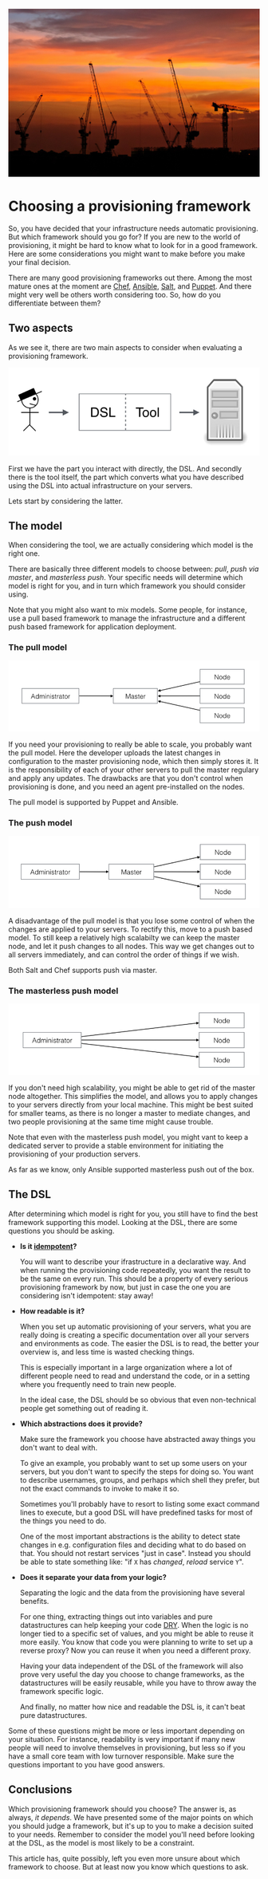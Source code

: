 ![Cover image: construction cranes in sunset](choosing/cranes.jpg)

# Choosing a provisioning framework

So, you have decided that your infrastructure needs automatic provisioning. But which framework should you go for? If you are new to the world of provisioning, it might be hard to know what to look for in a good framework. Here are some considerations you might want to make before you make your final decision.

There are many good provisioning frameworks out there. Among the most mature ones at the moment are [Chef](https://www.chef.io/chef), [Ansible](http://www.ansible.com), [Salt](http://docs.saltstack.com/en/latest/), and [Puppet](http://puppetlabs.com). And there might very well be others worth considering too. So, how do you differentiate between them?

## Two aspects

As we see it, there are two main aspects to consider when evaluating a provisioning framework. 

![Two aspescts of a framework](choosing/aspects.jpg)

First we have the part you interact with directly, the DSL. And secondly there is the tool itself, the part which converts what you have described using the DSL into actual infrastructure on your servers.

Lets start by considering the latter.

## The model

When considering the tool, we are actually considering which model is the right one.

There are basically three different models to choose between: *pull*, *push via master*, and *masterless push*. Your specific needs will determine which model is right for you, and in turn which framework you should consider using.

Note that you might also want to mix models. Some people, for instance, use a pull based framework to manage the infrastructure and a different push based framework for application deployment.

### The pull model

![Diagram of pull model](choosing/models/pull.jpg)

If you need your provisioning to really be able to scale, you probably want the pull model. Here the developer uploads the latest changes in configuration to the master provisioning node, which then simply stores it. It is the responsibility of each of your other servers to pull the master regulary and apply any updates. The drawbacks are that you don't control when provisioning is done, and you need an agent pre-installed on the nodes.

The pull model is supported by Puppet and Ansible.


### The push model

![Diagram of push model](choosing/models/push-via-master.jpg)

A disadvantage of the pull model is that you lose some control of when the changes are applied to your servers. To rectify this, move to a push based model. To still keep a relatively high scalabilty we can keep the master node, and let it push changes to all nodes. This way we get changes out to all servers immediately, and can control the order of things if we wish.

Both Salt and Chef supports push via master.


### The masterless push model

![Diagram of masterless push model](choosing/models/masterless-push.jpg)

If you don't need high scalability, you might be able to get rid of the master node altogether. This simplifies the model, and allows you to apply changes to your servers directly from your local machine. This might be best suited for smaller teams, as there is no longer a master to mediate changes, and two people provisioning at the same time might cause trouble.

Note that even with the masterless push model, you might vant to keep a dedicated server to provide a stable environment for initiating the provisioning of your production servers.

As far as we know, only Ansible supported masterless push out of the box.

## The DSL

After determining which model is right for you, you still have to find the best framework supporting this model. Looking at the DSL, there are some questions you should be asking.

- **Is it [idempotent](https://en.wikipedia.org/wiki/Idempotence)?**

 	You will want to describe your ifrastructure in a declarative way. And when running the provisioning code repeatedly, you want the result to be the same on every run. This should be a property of every serious provisioning framework by now, but just in case the one you are considering isn't idempotent: stay away!

- **How readable is it?**

	When you set up automatic provisioning of your servers, what you are really doing is creating a specific documentation over all your servers and environments as code. The easier the DSL is to read, the better your overview is, and less time is wasted checking things.

    This is especially important in a large organization where a lot of different people need to read and understand the code, or in a setting where you frequently need to train new people.

    In the ideal case, the DSL should be so obvious that even non-technical people get something out of reading it.

- **Which abstractions does it provide?**

	Make sure the framework you choose have abstracted away things you don't want to deal with.

	To give an example, you probably want to set up some users on your servers, but you don't want to specify the steps for doing so. You want to describe usernames, groups, and perhaps which shell they prefer, but not the exact commands to invoke to make it so.

	Sometimes you'll probably have to resort to listing some exact command lines to execute, but a good DSL will have predefined tasks for most of the things you need to do.

	One of the most important abstractions is the ability to detect state changes in e.g. configuration files and deciding what to do based on that. You should not restart services "just in case". Instead you should be able to state something like: "if `X` has *changed*, *reload* service `Y`".

- **Does it separate your data from your logic?**

	Separating the logic and the data from the provisioning have several benefits. 

	For one thing, extracting things out into variables and pure datastructures can help keeping your code [DRY](https://en.wikipedia.org/wiki/Don't_repeat_yourself). When the logic is no longer tied to a specific set of values, and you might be able to reuse it more easily. You know that code you were planning to write to set up a reverse proxy? Now you can reuse it when you need a different proxy.

	Having your data independent of the DSL of the framework will also prove very useful the day you choose to change frameworks, as the datastructures will be easily reusable, while you have to throw away the framework specific logic.

	And finally, no matter how nice and readable the DSL is, it can't beat pure datastructures. 


Some of these questions might be more or less important depending on your situation. For instance, readability is very important if many new people will need to involve themselves in provisioning, but less so if you have a small core team with low turnover responsible. Make sure the questions  important to you have good answers.

## Conclusions

Which provisioning framework should you choose? The answer is, as always, *it depends*. We have presented some of the major points on which you should judge a framework, but it's up to you to make a decision suited to your needs. Remember to consider the model you'll need before looking at the DSL, as the model is most likely to be a constraint.

This article has, quite possibly, left you even more unsure about which framework to choose. But at least now you know which questions to ask.

